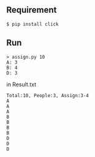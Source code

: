 Requirement
-------

    $ pip install click

Run
---

    > assign.py 10
    A: 3
    B: 4
    D: 3

in Result.txt

    Total:10, People:3, Assign:3-4
    A
    A
    A
    B
    B
    B
    B
    D
    D
    D
